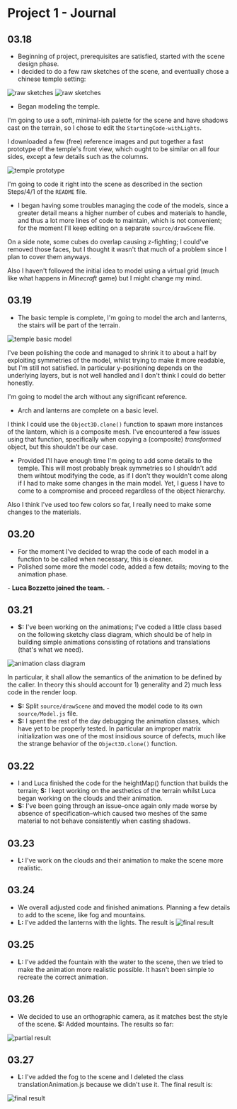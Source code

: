 # Project 1 - Journal

## 03.18

- Beginning of project, prerequisites are satisfied, started with the scene design phase.
- I decided to do a few raw sketches of the scene, and eventually chose a chinese temple setting:

![raw sketches](/resources/raw_sketch1.png)
![raw sketches](/resources/raw_sketch2.png)

- Began modeling the temple.

I'm going to use a soft, minimal-ish palette for the scene and have shadows cast on the terrain, so I chose to edit the `StartingCode-withLights`.

I downloaded a few (free) reference images and put together a fast prototype of the temple's front view, which ought to be similar on all four sides, except a few details such as the columns.

![temple prototype](/resources/temple_proto.png)

I'm going to code it right into the scene as described in the section Steps/4/1 of the `README` file.

- I began having some troubles managing the code of the models, since a greater detail means a higher number of cubes and materials to handle, and thus a lot more lines of code to maintain, which is not convenient; for the moment I'll keep editing on a separate `source/drawScene` file.
	
On a side note, some cubes do overlap causing z-fighting; I could've removed those faces, but I thought it wasn't that much of a problem since I plan to cover them anyways.

Also I haven't followed the initial idea to model using a virtual grid (much like what happens in _Minecraft_ game) but I might change my mind.

## 03.19

- The basic temple is complete, I'm going to model the arch and lanterns, the stairs will be part of the terrain.

![temple basic model](/resources/temple_basic_model.png)

I've been polishing the code and managed to shrink it to about a half by exploiting symmetries of the model, whilst trying to make it more readable, but I'm still not satisfied. In particular y-positioning depends on the underlying layers, but is not well handled and I don't think I could do better honestly.

I'm going to model the arch without any significant reference.

- Arch and lanterns are complete on a basic level.

I think I could use the `Object3D.clone()` function to spawn more instances of the lantern, which is a composite mesh. I've encountered a few issues using that function, specifically when copying a (composite) _transformed_ object, but this shouldn't be our case.

- Provided I'll have enough time I'm going to add some details to the temple. This will most probably break symmetries so I shouldn't add them wihtout modifying the code, as if I don't they wouldn't come along if I had to make some changes in the main model. Yet, I guess I have to come to a compromise and proceed regardless of the object hierarchy.

Also I think I've used too few colors so far, I really need to make some changes to the materials.

## 03.20

- For the moment I've decided to wrap the code of each model in a function to be called when necessary, this is cleaner.
- Polished some more the model code, added a few details; moving to the animation phase.

_-_
**Luca Bozzetto joined the team.**
_-_

## 03.21

- **S:** I've been working on the animations; I've coded a little class based on the following sketchy class diagram, which should be of help in building simple animations consisting of rotations and translations (that's what we need).

![animation class diagram](/resources/animation_class_diagram.png)

In particular, it shall allow the semantics of the animation to be defined by the caller. In theory this should account for 1) generality and 2) much less code in the render loop.

- **S:** Split `source/drawScene` and moved the model code to its own `source/Model.js` file.
- **S:** I spent the rest of the day debugging the animation classes, which have yet to be properly tested. In particular an improper matrix initialization was one of the most insidious source of defects, much like the strange behavior of the `Object3D.clone()` function.

## 03.22

- I and Luca finished the code for the heightMap() function that builds the terrain; **S:** I kept working on the aesthetics of the terrain whilst Luca began working on the clouds and their animation.
- **S:** I've been going through an issue–once again only made worse by absence of specification–which caused two meshes of the same material to not behave consistently when casting shadows.

## 03.23

- **L:** I've work on the clouds and their animation to make the scene more realistic.

## 03.24

- We overall adjusted code and finished animations. Planning a few details to add to the scene, like fog and mountains.
- **L:** I've added the lanterns with the lights. The result is
![final result](/resources/FinalScene.png)

## 03.25

- **L:** I've added the fountain with the water to the scene, then we tried to make the animation more realistic possible. It hasn't been simple to recreate the correct animation. 

## 03.26

- We decided to use an orthographic camera, as it matches best the style of the scene. **S:** Added mountains. The results so far:

![partial result](/resources/lightsPartial.png)

## 03.27

- **L:** I've added the fog to the scene and I deleted the class translationAnimation.js because we didn't use it. The final result is: 

![final result](/resources/FinalScene.png)

